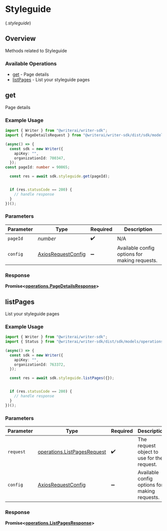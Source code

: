 # Styleguide
(*.styleguide*)

## Overview

Methods related to Styleguide

### Available Operations

* [get](#get) - Page details
* [listPages](#listpages) - List your styleguide pages

## get

Page details

### Example Usage

```typescript
import { Writer } from "@writerai/writer-sdk";
import { PageDetailsRequest } from "@writerai/writer-sdk/dist/sdk/models/operations";

(async() => {
  const sdk = new Writer({
    apiKey: "",
    organizationId: 700347,
  });
const pageId: number = 90065;

  const res = await sdk.styleguide.get(pageId);


  if (res.statusCode == 200) {
    // handle response
  }
})();
```

### Parameters

| Parameter                                                    | Type                                                         | Required                                                     | Description                                                  |
| ------------------------------------------------------------ | ------------------------------------------------------------ | ------------------------------------------------------------ | ------------------------------------------------------------ |
| `pageId`                                                     | *number*                                                     | :heavy_check_mark:                                           | N/A                                                          |
| `config`                                                     | [AxiosRequestConfig](https://axios-http.com/docs/req_config) | :heavy_minus_sign:                                           | Available config options for making requests.                |


### Response

**Promise<[operations.PageDetailsResponse](../../models/operations/pagedetailsresponse.md)>**


## listPages

List your styleguide pages

### Example Usage

```typescript
import { Writer } from "@writerai/writer-sdk";
import { Status } from "@writerai/writer-sdk/dist/sdk/models/operations";

(async() => {
  const sdk = new Writer({
    apiKey: "",
    organizationId: 763372,
  });

  const res = await sdk.styleguide.listPages({});


  if (res.statusCode == 200) {
    // handle response
  }
})();
```

### Parameters

| Parameter                                                                  | Type                                                                       | Required                                                                   | Description                                                                |
| -------------------------------------------------------------------------- | -------------------------------------------------------------------------- | -------------------------------------------------------------------------- | -------------------------------------------------------------------------- |
| `request`                                                                  | [operations.ListPagesRequest](../../models/operations/listpagesrequest.md) | :heavy_check_mark:                                                         | The request object to use for the request.                                 |
| `config`                                                                   | [AxiosRequestConfig](https://axios-http.com/docs/req_config)               | :heavy_minus_sign:                                                         | Available config options for making requests.                              |


### Response

**Promise<[operations.ListPagesResponse](../../models/operations/listpagesresponse.md)>**

